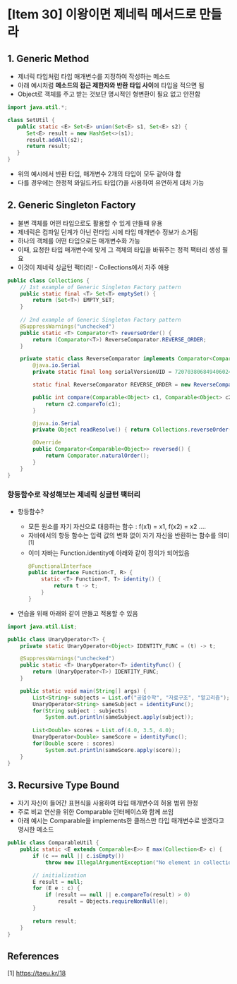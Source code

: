 # [Item 30] 이왕이면 제네릭 메서드로 만들라
## 1. Generic Method
- 제너릭 타입처럼 타입 매개변수를 지정하여 작성하는 메소드
- 아래 예시처럼 **메소드의 접근 제한자와 반환 타입 사이**에 타입을 적으면 됨
- Object로 객체를 주고 받는 것보단 명시적인 형변환이 필요 없고 안전함
```java
import java.util.*;

class SetUtil {
   public static <E> Set<E> union(Set<E> s1, Set<E> s2) {
      Set<E> result = new HashSet<>(s1);
      result.addAll(s2);
      return result;
   }
}
```
- 위의 예시에서 반환 타입, 매개변수 2개의 타입이 모두 같아야 함
- 다를 경우에는 한정적 와일드카드 타입(?)을 사용하여 유연하게 대처 가능

## 2. Generic Singleton Factory
- 불변 객체를 어떤 타입으로도 활용할 수 있게 만들때 유용
- 제네릭은 컴파일 단계가 아닌 런타임 시에 타입 매개변수 정보가 소거됨
- 하나의 객체를 어떤 타입으로든 매개변수화 가능
- 이때, 요청한 타입 매개변수에 맞게 그 객체의 타입을 바꿔주는 정적 팩터리 생성 필요
- 이것이 제네릭 싱글턴 팩터리! - Collections에서 자주 애용

```java
public class Collections {
    // 1st example of Generic Singleton Factory pattern
    public static final <T> Set<T> emptySet() {
        return (Set<T>) EMPTY_SET;
    }
    
    // 2nd example of Generic Singleton Factory pattern
    @SuppressWarnings("unchecked")
    public static <T> Comparator<T> reverseOrder() {
        return (Comparator<T>) ReverseComparator.REVERSE_ORDER;
    }

    private static class ReverseComparator implements Comparator<Comparable<Object>>, Serializable {
        @java.io.Serial
        private static final long serialVersionUID = 7207038068494060240L;

        static final ReverseComparator REVERSE_ORDER = new ReverseComparator();

        public int compare(Comparable<Object> c1, Comparable<Object> c2) {
            return c2.compareTo(c1);
        }

        @java.io.Serial
        private Object readResolve() { return Collections.reverseOrder(); }

        @Override
        public Comparator<Comparable<Object>> reversed() {
            return Comparator.naturalOrder();
        }
    }
}
```

### 항등함수로 작성해보는 제네릭 싱글턴 팩터리
- 항등함수?
  - 모든 원소를 자기 자신으로 대응하는 함수 : f(x1) = x1, f(x2) = x2 ....
  - 자바에서의 항등 함수는 입력 값의 변화 없이 자기 자신을 반환하는 함수를 의미<sup>[1]</sup>
  - 이미 자바는 Function.identity에 아래와 같이 정의가 되어있음
    ```java
    @FunctionalInterface
    public interface Function<T, R> {
        static <T> Function<T, T> identity() {
            return t -> t;
        }
    }
    ```
    
- 연습을 위해 아래와 같이 만들고 적용할 수 있음
```java
import java.util.List;

public class UnaryOperator<T> {
    private static UnaryOperator<Object> IDENTITY_FUNC = (t) -> t;

    @SuppressWarnings("unchecked")
    public static <T> UnaryOperator<T> identityFunc() {
        return (UnaryOperator<T>) IDENTITY_FUNC;
    }

    public static void main(String[] args) {
        List<String> subjects = List.of("공업수학", "자료구조", "알고리즘");
        UnaryOperator<String> sameSubject = identityFunc();
        for(String subject : subjects)
            System.out.println(sameSubject.apply(subject));
        
        List<Double> scores = List.of(4.0, 3.5, 4.0);
        UnaryOperator<Double> sameScore = identityFunc();
        for(Double score : scores)
            System.out.println(sameScore.apply(score));
    }
}
```

## 3. Recursive Type Bound
- 자기 자신이 들어간 표현식을 사용하여 타입 매개변수의 허용 범위 한정
- 주로 비교 연산을 위한 Comparable 인터페이스와 함께 쓰임
- 아래 예시는 Comparable을 implements한 클래스만 타입 매개변수로 받겠다고 명시한 메소드

```java
public class ComparableUtil {
    public static <E extends Comparable<E>> E max(Collection<E> c) {
        if (c == null || c.isEmpty())
            throw new IllegalArgumentException("No element in collection");

        // initialization
        E result = null;
        for (E e : c) {
            if (result == null || e.compareTo(result) > 0)
                result = Objects.requireNonNull(e);
        }
        
        return result;
    }
}
```

## References
[1] https://taeu.kr/18
